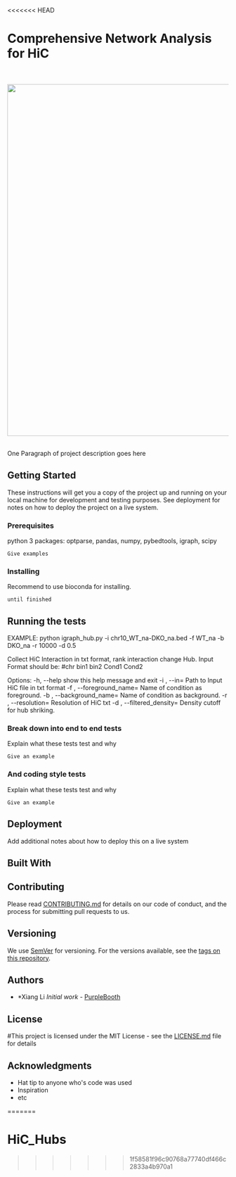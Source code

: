 <<<<<<< HEAD
# Comprehensive Network Analysis for HiC

<br><br>
<img src="resolving_traff_lx.gif" width="800">
<br><br>


One Paragraph of project description goes here

## Getting Started

These instructions will get you a copy of the project up and running on your local machine for development and testing purposes. See deployment for notes on how to deploy the project on a live system.

### Prerequisites
python 3 
packages: optparse, pandas, numpy, pybedtools, igraph, scipy

```
Give examples
```

### Installing

Recommend to use bioconda for installing.

```
until finished
```


## Running the tests

EXAMPLE: python igraph_hub.py -i chr10_WT_na-DKO_na.bed -f WT_na -b DKO_na -r 10000 -d 0.5

Collect HiC Interaction in txt format, rank interaction change Hub. Input
Format should be: #chr        bin1    bin2    Cond1   Cond2

Options:
  -h, --help            show this help message and exit
  -i <file>, --in=<file>
                        Path to Input HiC file in txt format
  -f <str>, --foreground_name=<str>
                        Name of condition as foreground.
  -b <str>, --background_name=<str>
                        Name of condition as background.
  -r <int>, --resolution=<int>
                        Resolution of HiC txt
  -d <float>, --filtered_density=<float>
                        Density cutoff for hub shriking.

### Break down into end to end tests

Explain what these tests test and why

```
Give an example
```

### And coding style tests

Explain what these tests test and why

```
Give an example
```

## Deployment

Add additional notes about how to deploy this on a live system

## Built With


## Contributing

Please read [CONTRIBUTING.md](https://gist.github.com/PurpleBooth/b24679402957c63ec426) for details on our code of conduct, and the process for submitting pull requests to us.

## Versioning

We use [SemVer](http://semver.org/) for versioning. For the versions available, see the [tags on this repository](https://github.com/your/project/tags). 

## Authors

* *Xiang Li *Initial work* - [PurpleBooth](https://github.com/PurpleBooth)


## License

#This project is licensed under the MIT License - see the [LICENSE.md](LICENSE.md) file for details

## Acknowledgments

* Hat tip to anyone who's code was used
* Inspiration
* etc

=======
# HiC_Hubs
>>>>>>> 1f58581f96c90768a77740df466c2833a4b970a1
